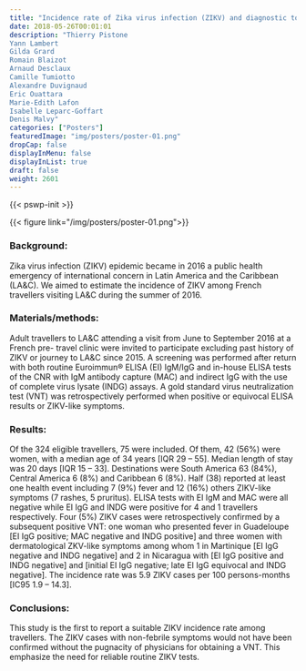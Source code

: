```yaml
---
title: "Incidence rate of Zika virus infection (ZIKV) and diagnostic tools accuracy in French international travellers visiting Latin America and the Carribean during the summer of 2016: the ZIKAMERICA cohort study"
date: 2018-05-26T00:01:01
description: "Thierry Pistone
Yann Lambert
Gilda Grard
Romain Blaizot
Arnaud Desclaux
Camille Tumiotto
Alexandre Duvignaud
Eric Ouattara
Marie-Edith Lafon
Isabelle Leparc-Goffart
Denis Malvy"
categories: ["Posters"]
featuredImage: "img/posters/poster-01.png"
dropCap: false
displayInMenu: false
displayInList: true
draft: false
weight: 2601
---
```

{{< pswp-init >}}

{{< figure link="/img/posters/poster-01.png">}}

### Background:
Zika virus infection (ZIKV) epidemic became in 2016 a public health emergency of international concern in Latin America and the Caribbean (LA&C). We aimed to estimate the incidence of ZIKV among French travellers visiting LA&C during the summer of 2016.

### Materials/methods: 

Adult travellers to LA&C attending a visit from June to September 2016 at a French pre- travel clinic were invited to participate excluding past history of ZIKV or journey to LA&C since 2015. A screening was performed after return with both routine Euroimmun® ELISA (EI) IgM/IgG and in-house ELISA tests of the CNR with IgM antibody capture (MAC) and indirect IgG with the use of complete virus lysate (INDG) assays. A gold standard virus neutralization test (VNT) was retrospectively performed when positive or equivocal ELISA results or ZIKV-like symptoms.

### Results: 

Of the 324 eligible travellers, 75 were included. Of them, 42 (56%) were women, with a median age of 34 years [IQR 29 – 55]. Median length of stay was 20 days [IQR 15 – 33]. Destinations were South America 63 (84%), Central America 6 (8%) and Caribbean 6 (8%). Half (38) reported at least one health event including 7 (9%) fever and 12 (16%) others ZIKV-like symptoms (7 rashes, 5 pruritus). ELISA tests with EI IgM and MAC were all negative while EI IgG and INDG were positive for 4 and 1 travellers respectively. Four (5%) ZIKV cases were retrospectively confirmed by a subsequent positive VNT: one woman who presented fever in Guadeloupe [EI IgG positive; MAC negative and INDG positive] and three women with dermatological ZKV-like symptoms among whom 1 in Martinique [EI IgG negative and INDG negative] and 2 in Nicaragua with [EI IgG positive and INDG negative] and [initial EI IgG negative; late EI IgG equivocal and INDG negative]. The incidence rate was 5.9 ZIKV cases per 100 persons-months [IC95 1.9 – 14.3].

### Conclusions: 

This study is the first to report a suitable ZIKV incidence rate among travellers. The ZIKV cases with non-febrile symptoms would not have been confirmed without the pugnacity of physicians for obtaining a VNT. This emphasize the need for reliable routine ZIKV tests.